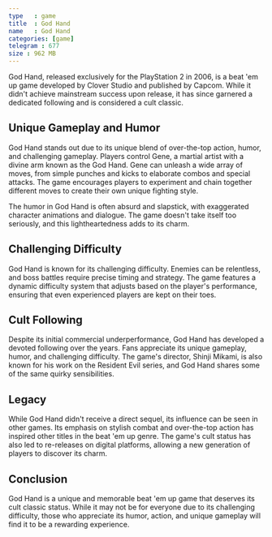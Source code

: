 ```yaml
---
type   : game
title  : God Hand
name   : God Hand
categories: [game]
telegram : 677
size : 962 MB
---
```


God Hand, released exclusively for the PlayStation 2 in 2006, is a beat 'em up game developed by Clover Studio and published by Capcom. While it didn't achieve mainstream success upon release, it has since garnered a dedicated following and is considered a cult classic.

## Unique Gameplay and Humor

God Hand stands out due to its unique blend of over-the-top action, humor, and challenging gameplay. Players control Gene, a martial artist with a divine arm known as the God Hand. Gene can unleash a wide array of moves, from simple punches and kicks to elaborate combos and special attacks. The game encourages players to experiment and chain together different moves to create their own unique fighting style.

The humor in God Hand is often absurd and slapstick, with exaggerated character animations and dialogue. The game doesn't take itself too seriously, and this lightheartedness adds to its charm.

## Challenging Difficulty

God Hand is known for its challenging difficulty. Enemies can be relentless, and boss battles require precise timing and strategy. The game features a dynamic difficulty system that adjusts based on the player's performance, ensuring that even experienced players are kept on their toes.

## Cult Following

Despite its initial commercial underperformance, God Hand has developed a devoted following over the years. Fans appreciate its unique gameplay, humor, and challenging difficulty. The game's director, Shinji Mikami, is also known for his work on the Resident Evil series, and God Hand shares some of the same quirky sensibilities.

## Legacy

While God Hand didn't receive a direct sequel, its influence can be seen in other games. Its emphasis on stylish combat and over-the-top action has inspired other titles in the beat 'em up genre. The game's cult status has also led to re-releases on digital platforms, allowing a new generation of players to discover its charm.

## Conclusion

God Hand is a unique and memorable beat 'em up game that deserves its cult classic status. While it may not be for everyone due to its challenging difficulty, those who appreciate its humor, action, and unique gameplay will find it to be a rewarding experience.


